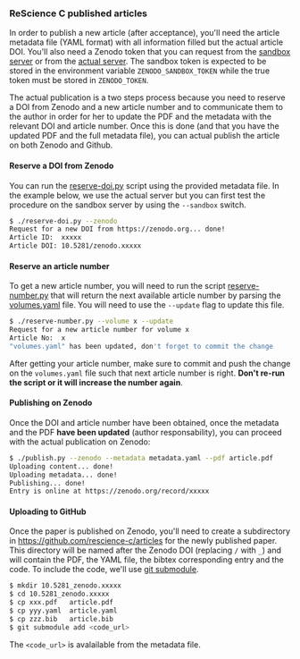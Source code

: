 ### ReScience C published articles

In order to publish a new article (after acceptance), you'll need the article
metadata file (YAML format) with all information filled but the actual article
DOI. You'll also need a Zenodo token that you can request from the [sandbox
server](https://sandbox.zenodo.org/account/settings/applications/tokens/new/)
or from the
[actual server](https://zenodo.org/account/settings/applications/tokens/new/).
The sandbox token is expected to be stored in the environment variable
`ZENODO_SANDBOX_TOKEN` while the true token must be stored in `ZENODO_TOKEN`.

The actual publication is a two steps process because you need to reserve a DOI
from Zenodo and a new article number and to communicate them to the author in
order for her to update the PDF and the metadata with the relevant DOI and
article number. Once this is done (and that you have the updated PDF and the
full metadata file), you can actual publish the article on both Zenodo and
Github.


#### Reserve a DOI from Zenodo

You can run the [reserve-doi.py](reserve-doi.py) script using the provided
metadata file. In the example below, we use the actual server but you can first
test the procedure on the sandbox server by using the `--sandbox` switch.

```bash
$ ./reserve-doi.py --zenodo
Request for a new DOI from https://zenodo.org... done!
Article ID:  xxxxx
Article DOI: 10.5281/zenodo.xxxxx
```

#### Reserve an article number

To get a new article number, you will need to run the script
[reserve-number.py](reserve-number.py) that will return the next available
article number by parsing the [volumes.yaml](volumes.yaml) file. You will need
to use the `--update` flag to update this file.

```bash
$ ./reserve-number.py --volume x --update
Request for a new article number for volume x
Article No:  x
"volumes.yaml" has been updated, don't forget to commit the change
```

After getting your article number, make sure to commit and push the change on
the `volumes.yaml` file such that next article number is right. **Don't re-run
the script or it will increase the number again**.


#### Publishing on Zenodo

Once the DOI and article number have been obtained, once the metadata and the
PDF **have been updated** (author responsability), you can proceed with the
actual publication on Zenodo:

```bash
$ ./publish.py --zenodo --metadata metadata.yaml --pdf article.pdf
Uploading content... done!
Uploading metadata... done!
Publishing... done!
Entry is online at https://zenodo.org/record/xxxxx
```


#### Uploading to GitHub

Once the paper is published on Zenodo, you'll need to create a subdirectory in
https://github.com/rescience-c/articles for the newly published paper. This
directory will be named after the Zenodo DOI (replacing `/` with `_`) and will
contain the PDF, the YAML file, the bibtex corresponding entry and the
code. To include the code, we'll use [git
submodule](https://blog.github.com/2016-02-01-working-with-submodules/).

```bash
$ mkdir 10.5281_zenodo.xxxxx
$ cd 10.5281_zenodo.xxxxx
$ cp xxx.pdf   article.pdf
$ cp yyy.yaml  article.yaml
$ cp zzz.bib   article.bib
$ git submodule add <code_url>
```

The `<code_url>` is avalailable from the metadata file.

